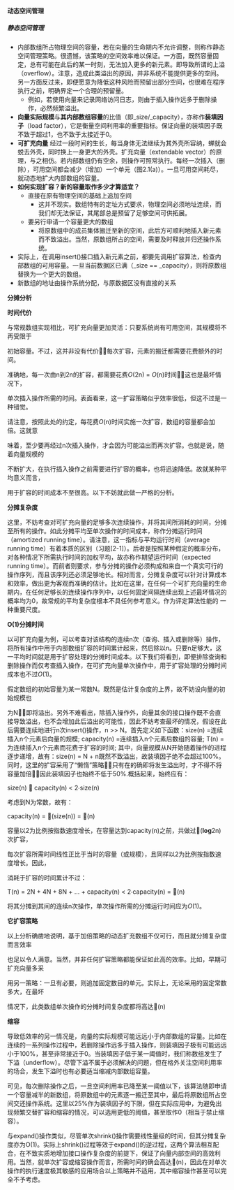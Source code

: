 ####  动态空间管理

##### **静态空间管理**

* 内部数组所占物理空间的容量，若在向量的生命期内不允许调整，则称作静态空间管理策略。很遗憾，该策略的空间效率难以保证。一方面，既然容量固定，总有可能在此后的某一时刻，无法加入更多的新元素。即导致所谓的上溢（overflow）。注意，造成此类溢出的原因，并非系统不能提供更多的空间。另一方面反过来，即便愿意为降低这种风险而预留出部分空间，也很难在程序执行之前，明确界定一个合理的预留量。
  * 例如，若使用向量来记录网络访问日志，则由于插入操作远多于删除操作，必然频繁溢出。
* **向量实际规模**与**其内部数组容量**的比值（即_size/_capacity），亦称作**装填因子**（load factor），它是衡量空间利用率的重要指标。保证向量的装填因子既不致于超过1，也不致于太接近于0。
* **可扩充向量**   经过一段时间的生长，每当身体无法继续为其外壳所容纳，蝉就会蜕去外壳，同时换上一身更大的外壳。扩充向量（extendable vector）的原理，与之相仿。若内部数组仍有空余，则操作可照常执行。每经一次插入（删除），可用空间都会减少（增加）一个单元（图2.1(a)）。一旦可用空间耗尽，就动态地扩大内部数组的容量。
* **如何实现扩容？新的容量取作多少才算适宜？**
  * 直接在原有物理空间的基础上追加空间
    * 这并不现实。数组特有的定址方式要求，物理空间必须地址连续，而我们却无法保证，其尾部总是预留了足够空间可供拓展。 
  * 要另行申请一个容量更大的数组
    * 将原数组中的成员集体搬迁至新的空间，此后方可顺利地插入新元素而不致溢出。当然，原数组所占的空间，需要及时释放并归还操作系统。
* 实际上，在调用insert()接口插入新元素之前，都要先调用扩容算法，检查内部数组的可用容量。一旦当前数据区已满（_size == _capacity），则将原数组替换为一个更大的数组。
* 新数组的地址由操作系统分配，与原数据区没有直接的关系

**分摊分析**

**时间代价**

与常规数组实现相比，可扩充向量更加灵活：只要系统尚有可用空间，其规模将不再受限于

初始容量。不过，这并非没有代价每次扩容，元素的搬迁都需要花费额外的时间。

准确地，每一次由n到2n的扩容，都需要花费*O*(2n) = *O*(n)时间这也是最坏情况下，

单次插入操作所需的时间。表面看来，这一扩容策略似乎效率很低，但这不过是一种错觉。

请注意，按照此处的约定，每花费*O*(n)时间实施一次扩容，数组的容量都会加倍。这就意

味着，至少要再经过n次插入操作，才会因为可能溢出而再次扩容。也就是说，随着向量规模的

不断扩大，在执行插入操作之前需要进行扩容的概率，也将迅速降低。故就某种平均意义而言，

用于扩容的时间成本不至很高。以下不妨就此做一严格的分析。

**分摊复杂度**

这里，不妨考查对可扩充向量的足够多次连续操作，并将其间所消耗的时间，分摊至所有的操作。如此分摊平均至单次操作的时间成本，称作分摊运行时间（amortized running time）。请注意，这一指标与平均运行时间（average running time）有着本质的区别（习题[2-1]）。后者是按照某种假定的概率分布，对各种情况下所需执行时间的加权平均，故亦称作期望运行时间（expected running time）。而前者则要求，参与分摊的操作必须构成和来自一个真实可行的操作序列，而且该序列还必须足够地长。相对而言，分摊复杂度可以针对计算成本和效率，做出更为客观而准确的估计。比如在这里，在任何一个可扩充向量的生命期内，在任何足够长的连续操作序列中，以任何固定间隔连续出现上述最坏情况的概率均为0，故常规的平均复杂度根本不具任何参考意义。作为评定算法性能的 一种重要尺度。

**O(1)分摊时间**

以可扩充向量为例，可以考查对该结构的连续n次（查询、插入或删除等）操作，将所有操作中用于内部数组扩容的时间累计起来，然后除以n。只要n足够大，这一平均时间就是用于扩容处理的分摊时间成本。以下我们将看到，即便排除查询和删除操作而仅考查插入操作，在可扩充向量单次操作中，用于扩容处理的分摊时间成本也不过*O*(1)。

假定数组的初始容量为某一常数N。既然是估计复杂度的上界，故不妨设向量的初始规模也

为N即将溢出。另外不难看出，除插入操作外，向量其余的接口操作既不会直接导致溢出，也不会增加此后溢出的可能性，因此不妨考查最坏的情况，假设在此后需要连续地进行n次insert()操作，n >> N。首先定义如下函数：size(n) =连续插入n个元素后向量的规模; capacity(n) =连续插入n个元素后数组的容量; T(n) =为连续插入n个元素而花费于扩容的时间; 其中，向量规模从N开始随着操作的进程逐步递增，故有：size(n) = N + n既然不致溢出，故装填因子绝不会超过100%。同时，这里的扩容采用了“懒惰”策略只有在的确即将发生溢出时，才不得不将容量加倍因此装填因子也始终不低于50%.概括起来，始终应有：

size(n)  capacity(n) < 2∙size(n)

考虑到N为常数，故有：

capacity(n) = (size(n)) = (n)

容量以2为比例按指数速度增长，在容量达到capacity(n)之前，共做过(**log**2n)次扩容，

每次扩容所需时间线性正比于当时的容量（或规模），且同样以2为比例按指数速度增长。因此，

消耗于扩容的时间累计不过：

T(n) = 2N + 4N + 8N + ... + capacity(n) < 2∙capacity(n) = (n)

将其分摊到其间的连续n次操作，单次操作所需的分摊运行时间应为*O*(1)。 

**它扩容策略**

以上分析确凿地说明，基于加倍策略的动态扩充数组不仅可行，而且就分摊复杂度而言效率

也足以令人满意。当然，并非任何扩容策略都能保证如此高的效率。比如，早期可扩充向量多采

用另一策略：一旦有必要，则追加固定数目的单元。实际上，无论采用的固定常数多大，在最坏

情况下，此类数组单次操作的分摊时间复杂度都将高达(n)

**缩容**

导致低效率的另一情况是，向量的实际规模可能远远小于内部数组的容量。比如在连续的一系列操作过程中，若删除操作远多于插入操作，则装填因子极有可能远远小于100%，甚至非常接近于0。当装填因子低于某一阈值时，我们称数组发生了下溢（underflow）。尽管下溢不属于必须解决的问题，但在格外关注空间利用率的场合，发生下溢时也有必要适当缩减内部数组容量。

可见，每次删除操作之后，一旦空间利用率已降至某一阈值以下，该算法随即申请一个容量减半的新数组，将原数组中的元素逐一搬迁至其中，最后将原数组所占空间交还操作系统。这里以25%作为装填因子的下限，但在实际应用中，为避免出现频繁交替扩容和缩容的情况，可以选用更低的阈值，甚至取作0（相当于禁止缩容）。

与expand()操作类似，尽管单次shrink()操作需要线性量级的时间，但其分摊复杂度亦为O(1)。实际上shrink()过程等效于expand()的逆过程，这两个算法相互配合，在不致实质地增加接口操作复杂度的前提下，保证了向量内部空间的高效利用。当然，就单次扩容或缩容操作而言，所需时间的确会高达(n)，因此在对单次操作的执行速度极其敏感的应用场合以上策略并不适用，其中缩容操作甚至可以完全不予考虑。











